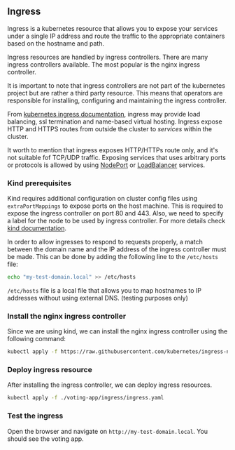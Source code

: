## Ingress 

Ingress is a kubernetes resource that allows you to expose your services under a single IP address and route the traffic to the appropriate containers based on the hostname and path.

Ingress resources are handled by ingress controllers. There are many ingress controllers available. The most popular is the nginx ingress controller.

It is important to note that ingress controllers are not part of the kubernetes project but are rather a third party resource. This means that operators are responsible for installing, configuring and maintaining the ingress controller.

From [kubernetes ingress documentation](https://kubernetes.io/docs/concepts/services-networking/ingress/), ingress may provide load balancing, ssl termination and name-based virtual hosting.
Ingress expose HTTP and HTTPS routes from outside the cluster to *services* within the cluster. 

It worth to mention that ingress exposes HTTP/HTTPs route only, and it's not suitable fof TCP/UDP traffic. Exposing services that uses arbitrary ports or protocols is allowed by using [NodePort](https://kubernetes.io/docs/concepts/services-networking/service/#nodeport) or [LoadBalancer](https://kubernetes.io/docs/concepts/services-networking/service/#loadbalancer) services.

### Kind prerequisites

Kind requires additional configuration on cluster config files using `extraPortMappings` to expose ports on the host machine. 
This is required to expose the ingress controller on port 80 and 443. Also, we need to specify a label for the node to be used by ingress controller. For more details
check [kind documentation](https://kind.sigs.k8s.io/docs/user/ingress/).

In order to allow ingresses to respond to requests properly, a match between the domain name and the IP address of the ingress controller must be made. This can be done by adding the following line to the `/etc/hosts` file:
    
```bash
echo "my-test-domain.local" >> /etc/hosts
```

`/etc/hosts` file is a local file that allows you to map hostnames to IP addresses without using external DNS. (testing purposes only)


### Install the nginx ingress controller

Since we are using kind, we can install the nginx ingress controller using the following command:

```bash
kubectl apply -f https://raw.githubusercontent.com/kubernetes/ingress-nginx/master/deploy/static/provider/kind/deploy.yaml
```

### Deploy ingress resource

After installing the ingress controller, we can deploy ingress resources. 

```bash
kubectl apply -f ./voting-app/ingress/ingress.yaml
```

### Test the ingress

Open the browser and navigate on `http://my-test-domain.local`. You should see the voting app.


